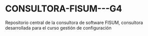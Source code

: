 # CONSULTORA-FISUM---G4
Repositorio central de la consultora de software FISUM, consultora desarrollada para el curso gestión de configuración


